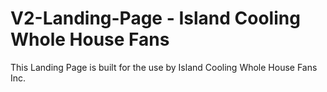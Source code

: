# V2-Landing-Page - Island Cooling Whole House Fans
This Landing Page is built for the use by Island Cooling Whole House Fans Inc.
